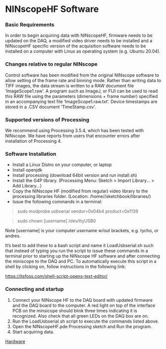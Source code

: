 # NINscopeHF Software

### Basic Requirements
In order to begin acquiring data with NINscopeHF, firmware needs to be updated on the DAQ, a modified video driver needs to be installed and a NINscopeHF specific version of the acquisition software needs to be installed on a computer with Linux as operating system (e.g. Ubuntu 20.04).

### Changes relative to regular NINscope
Control software has been modified from the original NINscope software to allow setting of the frame rate and binning mode. Rather than writing data to TIFF images, the data stream is written to a RAW document file ‘ImageScope1.raw’. A program such as ImageJ, or FIJI can be used to read this RAW file using the parameters (dimensions + frame number) specified in an accompanying text file ‘ImageScope1.raw.txt’. Device timestamps are stored in a .CSV document ‘TimeStamp.csv’.

### Supported versions of Processing

We recommend using Processing 3.5.4, which has been tested with NINscope. We have reports from users that encounter errors after installation of Processing 4.

### Software Installation 
- Install a Linux Distro on your computer, or laptop
- Install openjdk
- Install processing (download 64bit version and run install.sh)
- Install the G4P library. (Processing Menu: Sketch > Import Library... > Add Library...)
- Copy the NINscope HF (modified from regular) video library to the processing libraries folder. (Location: /home/<username>/sketchbook/libraries/)
- Issue the following commands in a terminal:
> sudo modprobe usbserial vendor=0x04b4 product=0xf139
  
> sudo chown [username] /dev/ttyUSB0 

 Note [username] is your computer username w/out brackets, e.g. tycho, or andres.

It’s best to add these to a bash script and name it LoadUsbserial.sh such that instead of typing you run the script to issue these commands in a terminal prior to starting up the NINscope HF software and after connecting the miniscope to the DAQ and PC. To automatically execute this script in a shell by clicking on, follow instructions in the following link:

https://itsfoss.com/shell-script-opens-text-editor/ 


### Connecting and startup
  
  1. Connect your NINscope HF to the DAQ board with updated firmware and the DAQ board to the computer. A red light on top of the interface PCB on the minsicope should blink three times indicating it is recognized. Also check that all green LEDs on the DAQ box are on.
  2. Run the LoadUsbserial.sh script to execute the commands listed above.
  3. Open the NINscopeHF.pde Processing sketch and Run the program.
  4. Start acquiring data.
  
  [Hardware](https://github.com/ninscope/NINscopeHF/wiki/Getting-Started)
